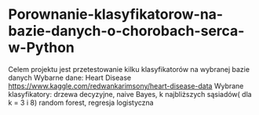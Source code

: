 # Porownanie-klasyfikatorow-na-bazie-danych-o-chorobach-serca-w-Python
Celem projektu jest przetestowanie kilku klasyfikatorów na wybranej bazie danych
Wybarne dane: Heart Disease https://www.kaggle.com/redwankarimsony/heart-disease-data
Wybrane klasyfikatory: drzewa decyzyjne, naive Bayes, k najbliższych sąsiadów( dla k = 3 i 8) random forest, regresja logistyczna
